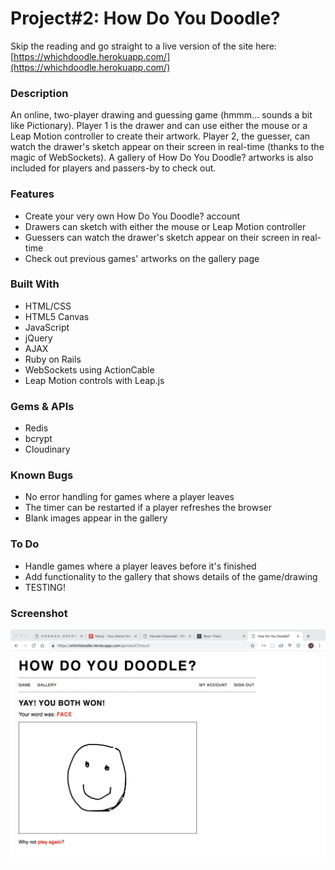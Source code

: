 # Project#2: How Do You Doodle?

Skip the reading and go straight to a live version of the site here: [https://whichdoodle.herokuapp.com/](https://whichdoodle.herokuapp.com/)

### Description
An online, two-player drawing and guessing game (hmmm... sounds a bit like Pictionary). Player 1 is the drawer and can use either the mouse or a Leap Motion controller to create their artwork. Player 2, the guesser, can watch the drawer's sketch appear on their screen in real-time (thanks to the magic of WebSockets). A gallery of How Do You Doodle? artworks is also included for players and passers-by to check out.

### Features
- Create your very own How Do You Doodle? account
- Drawers can sketch with either the mouse or Leap Motion controller
- Guessers can watch the drawer's sketch appear on their screen in real-time
- Check out previous games' artworks on the gallery page

### Built With
- HTML/CSS
- HTML5 Canvas
- JavaScript
- jQuery
- AJAX
- Ruby on Rails
- WebSockets using ActionCable
- Leap Motion controls with Leap.js

### Gems & APIs
- Redis
- bcrypt
- Cloudinary

### Known Bugs
- No error handling for games where a player leaves
- The timer can be restarted if a player refreshes the browser
- Blank images appear in the gallery

### To Do
- Handle games where a player leaves before it's finished
- Add functionality to the gallery that shows details of the game/drawing
- TESTING!


### Screenshot
![How Do You Doodle Screenshot](how-do-you-doodle-2.jpeg)
